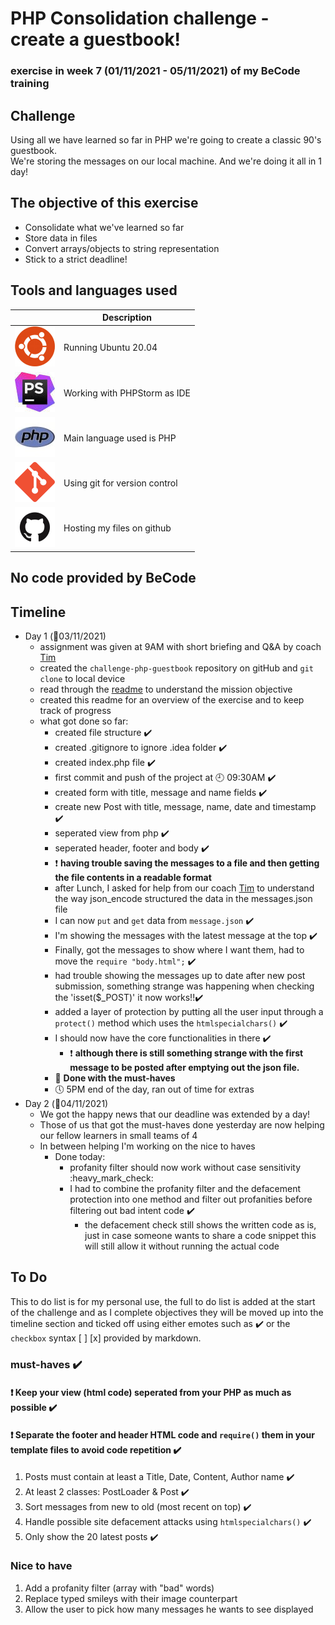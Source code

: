 # PHP Consolidation challenge - create a guestbook!
### exercise in week 7 (01/11/2021 - 05/11/2021) of my BeCode training
## Challenge

Using all we have learned so far in PHP we're going to create a  classic 90's guestbook.  
We're storing the messages on our local machine. And we're doing it all in 1 day!

## The objective of this exercise

* Consolidate what we've learned so far
* Store data in files
* Convert arrays/objects to string representation
* Stick to a strict deadline!

## Tools and languages used

|  | Description |
| ----------- | ----------- |
| ![ubuntu](IMG/ubuntu-logo.png) | Running Ubuntu 20.04 |
| ![php-storm](IMG/phpstorm-logo.jpeg) | Working with PHPStorm as IDE |
| ![php](IMG/php-logo.jpg) | Main language used is PHP |
| ![git](IMG/git-logo.png) | Using git for version control |
| ![github](IMG/github-logo.png) | Hosting my files on github |

## No code provided by BeCode

## Timeline

* Day 1 (:date:03/11/2021)
    * assignment was given at 9AM with short briefing and Q&A by coach [Tim](https://github.com/Timmeahj)
    * created the `challenge-php-guestbook` repository on gitHub and `git clone` to local device
    * read through the [readme](https://github.com/becodeorg/ANT-Lamarr-5.34/blob/main/2.The-Hill/php/5.php-guestbook/readme.md) to understand the mission objective
    * created this readme for an overview of the exercise and to keep track of progress
    * what got done so far:
        * created file structure :heavy_check_mark:
        * created .gitignore to ignore .idea folder :heavy_check_mark:
        * created index.php file :heavy_check_mark:
        * first commit and push of the project at :clock9: 09:30AM :heavy_check_mark:
        * created form with title, message and name fields :heavy_check_mark:
        * create new Post with title, message, name, date and timestamp :heavy_check_mark:
        * seperated view from php :heavy_check_mark:
        * seperated header, footer and body :heavy_check_mark:
        * :exclamation: **having trouble saving the messages to a file and then getting the file contents in a readable format**
        * after Lunch, I asked for help from our coach [Tim](https://github.com/Timmeahj) to understand the way json_encode structured the data in the messages.json file
        * I can now `put` and `get` data from `message.json` :heavy_check_mark:
        * I'm showing the messages with the latest message at the top :heavy_check_mark:
        * Finally, got the messages to show where I want them, had to move the `require "body.html";` :heavy_check_mark:
        * had trouble showing the messages up to date after new post submission, something strange was happening when checking the 'isset($_POST)' it now works!!:heavy_check_mark:
        * added a layer of protection by putting all the user input through a `protect()` method which uses the `htmlspecialchars()` :heavy_check_mark:
        * I should now have the core functionalities in there :heavy_check_mark:
          * :exclamation: **although there is still something strange with the first message to be posted after emptying out the json file.**
        * :tada: **Done with the must-haves**
        * :clock5: 5PM end of the day, ran out of time for extras
* Day 2 (:date:04/11/2021)
  * We got the happy news that our deadline was extended by a day!
  * Those of us that got the must-haves done yesterday are now helping our fellow learners in small teams of 4
  * In between helping I'm working on the nice to haves
    * Done today:
      * profanity filter should now work without case sensitivity :heavy_mark_check:
      * I had to combine the profanity filter and the defacement protection into one method and filter out profanities before filtering out bad intent code :heavy_check_mark:
        * the defacement check still shows the written code as is, just in case someone wants to share a code snippet this will still allow it without running the actual code
  

## To Do

This to do list is for my personal use, the full to do list is added at the start of the challenge and as I complete
objectives they will be moved up into the timeline section and ticked off using either emotes such as :heavy_check_mark:
or the `checkbox` syntax [ ] [x] provided by markdown.

### must-haves :heavy_check_mark:
#### :exclamation: Keep your view (html code) seperated from your PHP as much as possible :heavy_check_mark:
#### :exclamation: Separate the footer and header HTML code and `require()` them in your template files to avoid code repetition :heavy_check_mark:
1. Posts must contain at least a Title, Date, Content, Author name :heavy_check_mark:
2. At least 2 classes: PostLoader & Post :heavy_check_mark:
3. Sort messages from new to old (most recent on top) :heavy_check_mark:
4. Handle possible site defacement attacks using `htmlspecialchars()` :heavy_check_mark:
5. Only show the 20 latest posts :heavy_check_mark:

### Nice to have
1. Add a profanity filter (array with "bad" words)
2. Replace typed smileys with their image counterpart
3. Allow the user to pick how many messages he wants to see displayed
